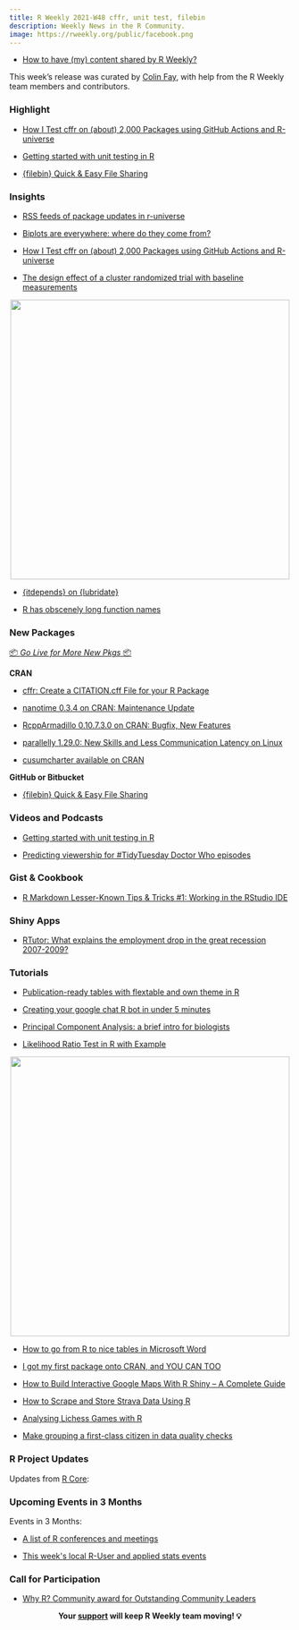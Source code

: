 ```yaml
---
title: R Weekly 2021-W48 cffr, unit test, filebin
description: Weekly News in the R Community.
image: https://rweekly.org/public/facebook.png
---
```



+ [How to have (my) content shared by R Weekly?](https://github.com/rweekly/rweekly.org#how-to-have-my-content-shared-by-r-weekly)

This week’s release was curated by [Colin Fay](https://colinfay.me/), with help from the R Weekly team members and contributors.

###  Highlight

+ [How I Test cffr on (about) 2,000 Packages using GitHub Actions and R-universe](https://ropensci.org/blog/2021/11/23/how-i-test-cffr/)

+ [Getting started with unit testing in R](https://www.pipinghotdata.com/posts/2021-11-23-getting-started-with-unit-testing-in-r/)

+ [{filebin} Quick & Easy File Sharing](https://datawookie.dev/blog/2021/11/filebin-quick-easy-file-sharing/)

### Insights

+ [RSS feeds of package updates in r-universe](https://ropensci.org/blog/2021/11/24/runiverse-badges/)

+ [Biplots are everywhere: where do they come from?](https://www.statforbiology.com/2021/stat_multivar_svd_biplots/)

+ [How I Test cffr on (about) 2,000 Packages using GitHub Actions and R-universe](https://ropensci.org/blog/2021/11/23/how-i-test-cffr/)

+ [The design effect of a cluster randomized trial with baseline measurements](https://www.rdatagen.net/post/2021-11-23-design-effects-with-baseline-measurements/)

<div align = "center">
  <img src = "https://www.rdatagen.net/post/2021-11-23-design-effects-with-baseline-measurements/index.en_files/figure-html/unnamed-chunk-4-1.png" width = "500px">
</div>

+ [{itdepends} on {lubridate}](https://www.rostrum.blog/2021/11/27/lubridate-fns/)

+ [R has obscenely long function names](https://www.rostrum.blog/2021/11/27/long-fns/)


###  New Packages

<p class="added-hostname"><a href="https://rweekly.org/live" target="_blank" class="externalLink">📦 <i>Go Live for More New Pkgs</i> 📦</a></p>

**CRAN**

+ [cffr: Create a CITATION.cff File for your R Package](https://ropensci.org/blog/2021/11/23/cffr/)

+ [nanotime 0.3.4 on CRAN: Maintenance Update](http://dirk.eddelbuettel.com/blog/2021/11/24/#nanotime_0.3.4)

+ [RcppArmadillo 0.10.7.3.0 on CRAN: Bugfix, New Features](http://dirk.eddelbuettel.com/blog/2021/11/18/#rcpparmadillo_0.10.7.3.0)

+ [parallelly 1.29.0: New Skills and Less Communication Latency on Linux](https://www.r-craft.org/r-news/parallelly-1-29-0-new-skills-and-less-communication-latency-on-linux/)

+ [cusumcharter available on CRAN](https://www.johnmackintosh.net/blog/2021-11-20-cusumcharter/)

**GitHub or Bitbucket**

+ [{filebin} Quick & Easy File Sharing](https://datawookie.dev/blog/2021/11/filebin-quick-easy-file-sharing/)

###  Videos and Podcasts

+ [Getting started with unit testing in R](https://www.pipinghotdata.com/posts/2021-11-23-getting-started-with-unit-testing-in-r/)

+ [Predicting viewership for #TidyTuesday Doctor Who episodes](https://juliasilge.com/blog/doctor-who/)

### Gist & Cookbook

+ [R Markdown Lesser-Known Tips & Tricks #1: Working in the RStudio IDE](https://www.rstudio.com/blog/r-markdown-tips-tricks-1-rstudio-ide/)

### Shiny Apps

+ [RTutor: What explains the employment drop in the great recession 2007-2009?](https://www.r-craft.org/r-news/rtutor-what-explains-the-employment-drop-in-the-great-recession-2007-2009/)

###  Tutorials

+ [Publication-ready tables with flextable and own theme in R](https://michaeldismorr.netlify.app/post/publication-ready-tables-with-flextable-and-own-theme-in-r/)

+ [Creating your google chat R bot in under 5 minutes](https://adisarid.github.io/post/creating-your-google-chat-r-bot-in-under-5-minutes/)

+ [Principal Component Analysis: a brief intro for biologists](https://www.statforbiology.com/2021/stat_multivar_pca/)

+ [Likelihood Ratio Test in R with Example](https://finnstats.com/index.php/2021/11/24/likelihood-ratio-test-in-r/)

<div align = "center">
  <img src = "https://www.rforecology.com/post/exporting-tables-from-r-to-microsoft-word/featured.png" width = "500px">
</div>

+ [How to go from R to nice tables in Microsoft Word](https://www.rforecology.com/post/exporting-tables-from-r-to-microsoft-word/)

+ [I got my first package onto CRAN, and YOU CAN TOO](https://www.johnmackintosh.net/blog/2021-11-23-cran-success/)

+ [How to Build Interactive Google Maps With R Shiny – A Complete Guide](https://appsilon.com/interactive-google-maps-with-r-shiny/)

+ [How to Scrape and Store Strava Data Using R](https://rviews.rstudio.com/2021/11/22/strava-data/)

+ [Analysing Lichess Games with R](https://towardsdatascience.com/analysing-lichess-games-with-r-c4f8b0bc512c)

+ [Make grouping a first-class citizen in data quality checks](https://emilyriederer.netlify.app/post/grouping-data-quality/)

<!--<div class="post-more-begin></div><div class="post-more-end"></div>-->

###  R Project Updates

Updates from [R Core](http://developer.r-project.org/blosxom.cgi/R-devel/NEWS):


###  Upcoming Events in 3 Months

Events in 3 Months:


+ [A list of R conferences and meetings](https://jumpingrivers.github.io/meetingsR/events.html)

+ [This week's local R-User and applied stats events](https://community.rstudio.com/c/irl)


###  Call for Participation

+ [Why R? Community award for Outstanding Community Leaders](https://whyr.pl//foundation/2021/community-award/)

<p class="hide-support added-hostname support-rweekly" style="text-align: center;font-weight: bold;">Your <a class="non-visited externalLink" href="https://www.patreon.com/rweekly" onclick="pas(this)">support</a> will keep R Weekly team moving! 💡</p>
